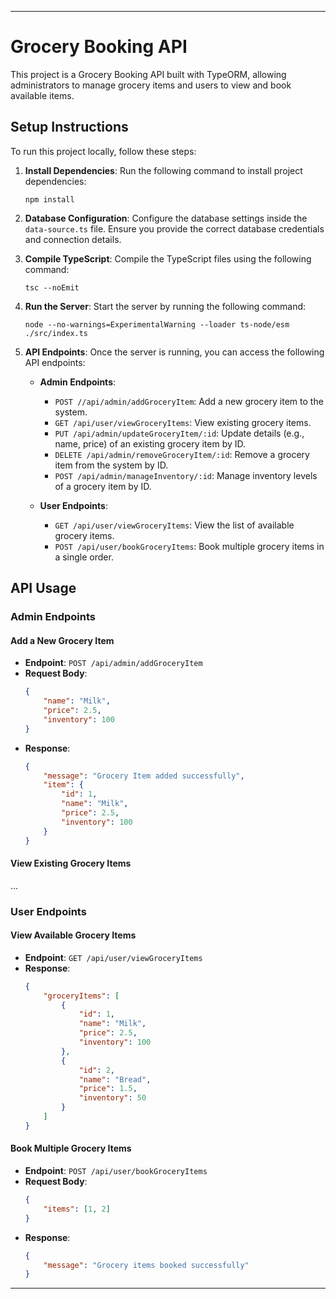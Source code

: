 

---

# Grocery Booking API

This project is a Grocery Booking API built with TypeORM, allowing administrators to manage grocery items and users to view and book available items.

## Setup Instructions

To run this project locally, follow these steps:

1. **Install Dependencies**: Run the following command to install project dependencies:

    ```
    npm install
    ```

2. **Database Configuration**: Configure the database settings inside the `data-source.ts` file. Ensure you provide the correct database credentials and connection details.

3. **Compile TypeScript**: Compile the TypeScript files using the following command:

    ```
    tsc --noEmit
    ```

4. **Run the Server**: Start the server by running the following command:

    ```
    node --no-warnings=ExperimentalWarning --loader ts-node/esm ./src/index.ts
    ```

5. **API Endpoints**: Once the server is running, you can access the following API endpoints:

    - **Admin Endpoints**:
        - `POST //api/admin/addGroceryItem`: Add a new grocery item to the system.
        - `GET /api/user/viewGroceryItems`: View existing grocery items.
        - `PUT /api/admin/updateGroceryItem/:id`: Update details (e.g., name, price) of an existing grocery item by ID.
        - `DELETE /api/admin/removeGroceryItem/:id`: Remove a grocery item from the system by ID.
        - `POST /api/admin/manageInventory/:id`: Manage inventory levels of a grocery item by ID.

    - **User Endpoints**:
        - `GET /api/user/viewGroceryItems`: View the list of available grocery items.
        - `POST /api/user/bookGroceryItems`: Book multiple grocery items in a single order.

## API Usage

### Admin Endpoints

#### Add a New Grocery Item

- **Endpoint**: `POST /api/admin/addGroceryItem`
- **Request Body**:
    ```json
    {
        "name": "Milk",
        "price": 2.5,
        "inventory": 100
    }
    ```
- **Response**:
    ```json
    {
        "message": "Grocery Item added successfully",
        "item": {
            "id": 1,
            "name": "Milk",
            "price": 2.5,
            "inventory": 100
        }
    }
    ```

#### View Existing Grocery Items

...

### User Endpoints

#### View Available Grocery Items

- **Endpoint**: `GET /api/user/viewGroceryItems`
- **Response**:
    ```json
    {
        "groceryItems": [
            {
                "id": 1,
                "name": "Milk",
                "price": 2.5,
                "inventory": 100
            },
            {
                "id": 2,
                "name": "Bread",
                "price": 1.5,
                "inventory": 50
            }
        ]
    }
    ```

#### Book Multiple Grocery Items

- **Endpoint**: `POST /api/user/bookGroceryItems`
- **Request Body**:
    ```json
    {
        "items": [1, 2]
    }
    ```
- **Response**:
    ```json
    {
        "message": "Grocery items booked successfully"
    }
    ```

---

